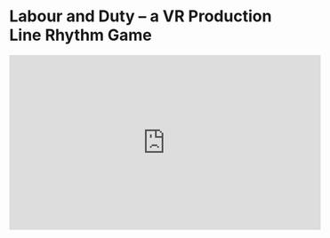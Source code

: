 # Labour and Duty – a VR Production Line Rhythm Game

<iframe width="560" height="315" src="https://youtu.be/EFJz7dtYHa0" frameborder="0" allowfullscreen></iframe>
